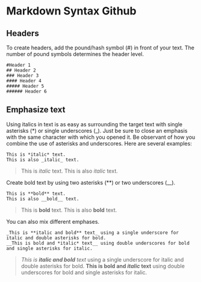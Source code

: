 # Markdown Syntax Github

## Headers
To create headers, add the pound/hash symbol (#) in front of your text. The number of pound symbols determines the header level.
```
#Header 1
## Header 2
### Header 3
#### Header 4
##### Header 5
###### Header 6
```

## Emphasize text
Using italics in text is as easy as surrounding the target text with single asterisks (*) or single underscores (_). Just be sure to close an emphasis with the same character with which you opened it. Be observant of how you combine the use of asterisks and underscores. Here are several examples:
```
This is *italic* text.
This is also _italic_ text.
```
> This is *italic* text. This is also _italic_ text.

Create bold text by using two asterisks (**) or two underscores (__).
```
This is **bold** text.
This is also __bold__ text.
```
> This is **bold** text. This is also __bold__ text.

You can also mix different emphases.
```
_This is **italic and bold** text_ using a single underscore for italic and double asterisks for bold.
__This is bold and *italic* text__ using double underscores for bold and single asterisks for italic.
```
> _This is **italic and bold** text_ using a single underscore for italic and double asterisks for bold.
> **This is bold and _italic_ text** using double underscores for bold and single asterisks for italic.
